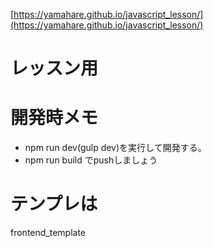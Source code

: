 [https://yamahare.github.io/javascript_lesson/](https://yamahare.github.io/javascript_lesson/)

# レッスン用

# 開発時メモ
- npm run dev(gulp dev)を実行して開発する。
- npm run build でpushしましょう

# テンプレは
frontend_template
